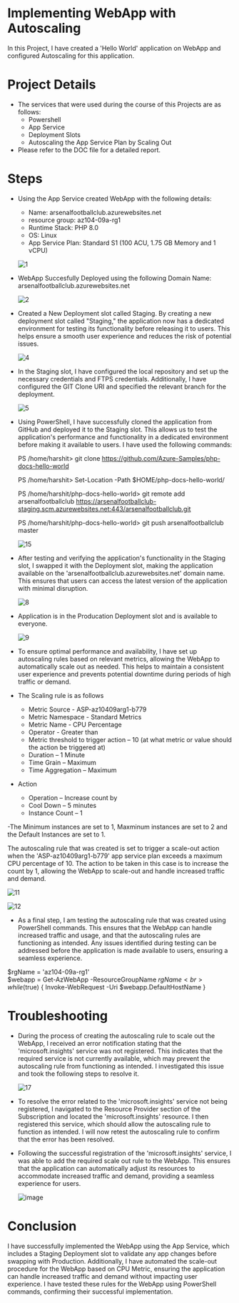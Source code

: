 # Implementing WebApp with Autoscaling

In this Project, I have created a 'Hello World' application on WebApp and configured Autoscaling for this application.

# Project Details
 - The services that were used during the course of this Projects are as follows:
     - Powershell 
     - App Service
     - Deployment Slots
     - Autoscaling the App Service Plan by Scaling Out 
- Please refer to the DOC file for a detailed report.

# Steps

- Using the App Service created WebApp with the following details:
   - Name: arsenalfootballclub.azurewebsites.net
   - resource group: az104-09a-rg1
   - Runtime Stack: PHP 8.0   
   - OS: Linux
   - App Service Plan: Standard S1 (100 ACU, 1.75 GB Memory and 1 vCPU)
   
  
  ![1](https://user-images.githubusercontent.com/106948902/236281797-1a60d2cc-e0bc-4c1d-b9cd-b6f10228cfdf.jpg)
 

- WebApp Succesfully Deployed using the following Domain Name: arsenalfootballclub.azurewebsites.net
 
 
  ![2](https://user-images.githubusercontent.com/106948902/236281877-cd484dd6-c0af-4328-baef-46565f911fea.jpg)

   
- Created a New Deployment slot called Staging. By creating a new deployment slot called "Staging," the application now has a dedicated environment for testing its functionality before releasing it to users. This helps ensure a smooth user experience and reduces the risk of potential issues.

  ![4](https://user-images.githubusercontent.com/106948902/236282009-043b006d-590e-4950-bc54-962e78868545.jpg)

- In the Staging slot, I have configured the local repository and set up the necessary credentials and FTPS credentials. Additionally, I have configured the GIT Clone URI and specified the relevant branch for the deployment.

  ![5](https://user-images.githubusercontent.com/106948902/236282145-7670d489-bf58-4279-b9bc-f5e6e45d31e4.jpg)

- Using PowerShell, I have successfully cloned the application from GitHub and deployed it to the Staging slot. This allows us to test the application's performance and functionality in a dedicated environment before making it available to users. I have used the following commands:

  PS /home/harshit> git clone https://github.com/Azure-Samples/php-docs-hello-world <br>

  PS /home/harshit> Set-Location -Path $HOME/php-docs-hello-world/ <br>

  PS /home/harshit/php-docs-hello-world> git remote add arsenalfootballclub https://arsenalfootballclub-staging.scm.azurewebsites.net:443/arsenalfootballclub.git <br>

  PS /home/harshit/php-docs-hello-world> git push arsenalfootballclub master  

  ![15](https://user-images.githubusercontent.com/106948902/236282426-18f93993-a6a1-4d55-8d75-56fb1b830b03.png)

- After testing and verifying the application's functionality in the Staging slot, I swapped it with the Deployment slot, making the application available on the 'arsenalfootballclub.azurewebsites.net' domain name. This ensures that users can access the latest version of the application with minimal disruption.

  ![8](https://user-images.githubusercontent.com/106948902/236282525-8a2b072e-2e81-4b4b-96aa-8989a07f2294.jpg)

- Application is in the Producation Deployment slot and is available to everyone.  
  
  ![9](https://user-images.githubusercontent.com/106948902/236282751-b3acfdbd-b953-4ed6-9109-f4fa2ab9ef04.jpg)

- To ensure optimal performance and availability, I have set up autoscaling rules based on relevant metrics, allowing the WebApp to automatically scale out as needed. This helps to maintain a consistent user experience and prevents potential downtime during periods of high traffic or demand.

- The Scaling rule is as follows 
  - Metric Source - ASP-az10409arg1-b779
  - Metric Namespace - Standard Metrics
  - Metric Name - CPU Percentage
  - Operator - Greater than
  - Metric threshold to trigger action – 10 (at what metric or value should the action be triggered at)
  - Duration – 1 Minute
  - Time Grain – Maximum
  - Time Aggregation – Maximum

- Action
  - Operation – Increase count by
  - Cool Down – 5 minutes
  - Instance Count – 1
  
-The Minimum instances are set to 1, Maxminum instances are set to 2 and the Default Instances are set to 1.
 
The autoscaling rule that was created is set to trigger a scale-out action when the 'ASP-az10409arg1-b779' app service plan exceeds a maximum CPU percentage of 10. The action to be taken in this case is to increase the count by 1, allowing the WebApp to scale-out and handle increased traffic and demand. 


  ![11](https://user-images.githubusercontent.com/106948902/236282604-aa0ccf78-9e4f-4ef7-95e6-8e708275909d.jpg)

  ![12](https://user-images.githubusercontent.com/106948902/236282625-3de893cf-28b1-4d4a-a544-517fa45d7deb.jpg)

- As a final step, I am testing the autoscaling rule that was created using PowerShell commands. This ensures that the WebApp can handle increased traffic and usage, and that the autoscaling rules are functioning as intended. Any issues identified during testing can be addressed before the application is made available to users, ensuring a seamless experience.

$rgName = 'az104-09a-rg1' <br>
$webapp = Get-AzWebApp -ResourceGroupName $rgName <br>
while ($true) { Invoke-WebRequest -Uri $webapp.DefaultHostName }

   
# Troubleshooting

- During the process of creating the autoscaling rule to scale out the WebApp, I received an error notification stating that the 'microsoft.insights' service was not registered. This indicates that the required service is not currently available, which may prevent the autoscaling rule from functioning as intended. I investigated this issue and took the following steps to resolve it.

   ![17](https://user-images.githubusercontent.com/106948902/236285615-cf3cdb0a-e89a-47ca-91e2-466fe5f02454.jpg)


- To resolve the error related to the 'microsoft.insights' service not being registered, I navigated to the Resource Provider section of the Subscription and located the 'microsoft.insights' resource. I then registered this service, which should allow the autoscaling rule to function as intended. I will now retest the autoscaling rule to confirm that the error has been resolved.
    
- Following the successful registration of the 'microsoft.insights' service, I was able to add the required scale out rule to the WebApp. This ensures that the application can automatically adjust its resources to accommodate increased traffic and demand, providing a seamless experience for users.

   ![image](https://user-images.githubusercontent.com/106948902/236286457-53848c27-6de5-46e4-812d-09490d29a887.png)


# Conclusion

 I have successfully implemented the WebApp using the App Service, which includes a Staging Deployment slot to validate any app changes before swapping with Production. Additionally, I have automated the scale-out procedure for the WebApp based on CPU Metric, ensuring the application can handle increased traffic and demand without impacting user experience. I have tested these rules for the WebApp using PowerShell commands, confirming their successful implementation.

